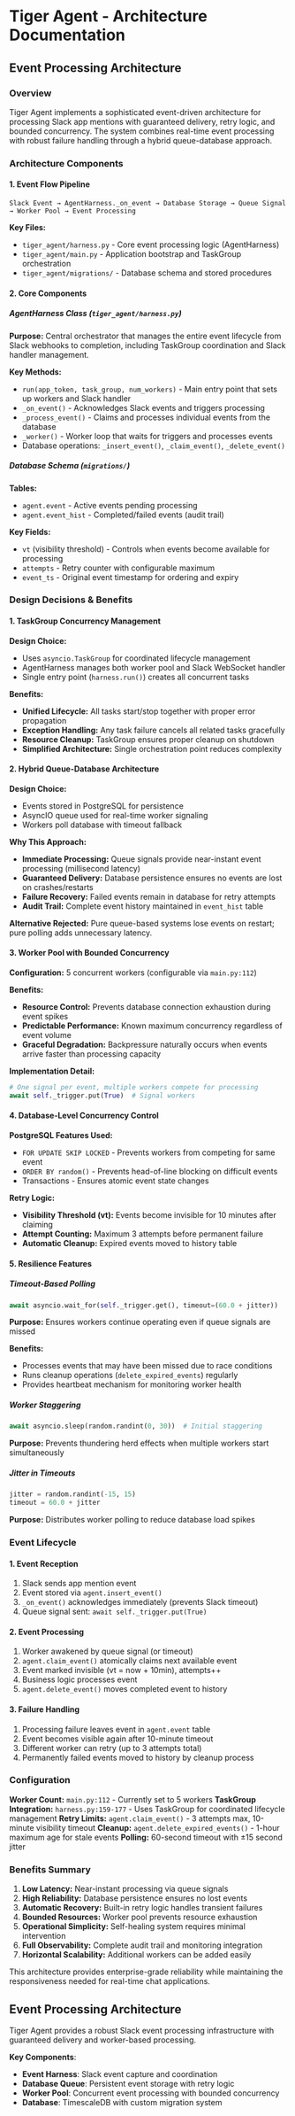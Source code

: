 # Tiger Agent - Architecture Documentation

## Event Processing Architecture

### Overview

Tiger Agent implements a sophisticated event-driven architecture for processing Slack app mentions with guaranteed delivery, retry logic, and bounded concurrency. The system combines real-time event processing with robust failure handling through a hybrid queue-database approach.

### Architecture Components

#### 1. Event Flow Pipeline

```
Slack Event → AgentHarness._on_event → Database Storage → Queue Signal → Worker Pool → Event Processing
```

**Key Files:**
- `tiger_agent/harness.py` - Core event processing logic (AgentHarness)
- `tiger_agent/main.py` - Application bootstrap and TaskGroup orchestration
- `tiger_agent/migrations/` - Database schema and stored procedures

#### 2. Core Components

##### AgentHarness Class (`tiger_agent/harness.py`)

**Purpose:** Central orchestrator that manages the entire event lifecycle from Slack webhooks to completion, including TaskGroup coordination and Slack handler management.

**Key Methods:**
- `run(app_token, task_group, num_workers)` - Main entry point that sets up workers and Slack handler
- `_on_event()` - Acknowledges Slack events and triggers processing
- `_process_event()` - Claims and processes individual events from the database
- `_worker()` - Worker loop that waits for triggers and processes events
- Database operations: `_insert_event()`, `_claim_event()`, `_delete_event()`

##### Database Schema (`migrations/`)

**Tables:**
- `agent.event` - Active events pending processing
- `agent.event_hist` - Completed/failed events (audit trail)

**Key Fields:**
- `vt` (visibility threshold) - Controls when events become available for processing
- `attempts` - Retry counter with configurable maximum
- `event_ts` - Original event timestamp for ordering and expiry

### Design Decisions & Benefits

#### 1. TaskGroup Concurrency Management

**Design Choice:**
- Uses `asyncio.TaskGroup` for coordinated lifecycle management
- AgentHarness manages both worker pool and Slack WebSocket handler
- Single entry point (`harness.run()`) creates all concurrent tasks

**Benefits:**
- **Unified Lifecycle:** All tasks start/stop together with proper error propagation
- **Exception Handling:** Any task failure cancels all related tasks gracefully
- **Resource Cleanup:** TaskGroup ensures proper cleanup on shutdown
- **Simplified Architecture:** Single orchestration point reduces complexity

#### 2. Hybrid Queue-Database Architecture

**Design Choice:**
- Events stored in PostgreSQL for persistence
- AsyncIO queue used for real-time worker signaling
- Workers poll database with timeout fallback

**Why This Approach:**
- **Immediate Processing:** Queue signals provide near-instant event processing (millisecond latency)
- **Guaranteed Delivery:** Database persistence ensures no events are lost on crashes/restarts
- **Failure Recovery:** Failed events remain in database for retry attempts
- **Audit Trail:** Complete event history maintained in `event_hist` table

**Alternative Rejected:** Pure queue-based systems lose events on restart; pure polling adds unnecessary latency.

#### 3. Worker Pool with Bounded Concurrency

**Configuration:** 5 concurrent workers (configurable via `main.py:112`)

**Benefits:**
- **Resource Control:** Prevents database connection exhaustion during event spikes
- **Predictable Performance:** Known maximum concurrency regardless of event volume
- **Graceful Degradation:** Backpressure naturally occurs when events arrive faster than processing capacity

**Implementation Detail:**
```python
# One signal per event, multiple workers compete for processing
await self._trigger.put(True)  # Signal workers
```

#### 4. Database-Level Concurrency Control

**PostgreSQL Features Used:**
- `FOR UPDATE SKIP LOCKED` - Prevents workers from competing for same event
- `ORDER BY random()` - Prevents head-of-line blocking on difficult events
- Transactions - Ensures atomic event state changes

**Retry Logic:**
- **Visibility Threshold (vt):** Events become invisible for 10 minutes after claiming
- **Attempt Counting:** Maximum 3 attempts before permanent failure
- **Automatic Cleanup:** Expired events moved to history table

#### 5. Resilience Features

##### Timeout-Based Polling
```python
await asyncio.wait_for(self._trigger.get(), timeout=(60.0 + jitter))
```

**Purpose:** Ensures workers continue operating even if queue signals are missed

**Benefits:**
- Processes events that may have been missed due to race conditions
- Runs cleanup operations (`delete_expired_events`) regularly
- Provides heartbeat mechanism for monitoring worker health

##### Worker Staggering
```python
await asyncio.sleep(random.randint(0, 30))  # Initial staggering
```

**Purpose:** Prevents thundering herd effects when multiple workers start simultaneously

##### Jitter in Timeouts
```python
jitter = random.randint(-15, 15)
timeout = 60.0 + jitter
```

**Purpose:** Distributes worker polling to reduce database load spikes

### Event Lifecycle

#### 1. Event Reception
1. Slack sends app mention event
2. Event stored via `agent.insert_event()`
3. `_on_event()` acknowledges immediately (prevents Slack timeout)
4. Queue signal sent: `await self._trigger.put(True)`

#### 2. Event Processing
1. Worker awakened by queue signal (or timeout)
2. `agent.claim_event()` atomically claims next available event
3. Event marked invisible (vt = now + 10min), attempts++
4. Business logic processes event
5. `agent.delete_event()` moves completed event to history

#### 3. Failure Handling
1. Processing failure leaves event in `agent.event` table
2. Event becomes visible again after 10-minute timeout
3. Different worker can retry (up to 3 attempts total)
4. Permanently failed events moved to history by cleanup process

### Configuration

**Worker Count:** `main.py:112` - Currently set to 5 workers
**TaskGroup Integration:** `harness.py:159-177` - Uses TaskGroup for coordinated lifecycle management
**Retry Limits:** `agent.claim_event()` - 3 attempts max, 10-minute visibility timeout
**Cleanup:** `agent.delete_expired_events()` - 1-hour maximum age for stale events
**Polling:** 60-second timeout with ±15 second jitter

### Benefits Summary

1. **Low Latency:** Near-instant processing via queue signals
2. **High Reliability:** Database persistence ensures no lost events
3. **Automatic Recovery:** Built-in retry logic handles transient failures
4. **Bounded Resources:** Worker pool prevents resource exhaustion
5. **Operational Simplicity:** Self-healing system requires minimal intervention
6. **Full Observability:** Complete audit trail and monitoring integration
7. **Horizontal Scalability:** Additional workers can be added easily

This architecture provides enterprise-grade reliability while maintaining the responsiveness needed for real-time chat applications.

## Event Processing Architecture

Tiger Agent provides a robust Slack event processing infrastructure with guaranteed delivery and worker-based processing.

**Key Components**:
- **Event Harness**: Slack event capture and coordination
- **Database Queue**: Persistent event storage with retry logic
- **Worker Pool**: Concurrent event processing with bounded concurrency
- **Database**: TimescaleDB with custom migration system